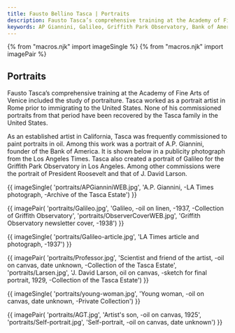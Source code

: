```yaml
---
title: Fausto Bellino Tasca | Portraits
description: Fausto Tasca’s comprehensive training at the Academy of Fine Arts of Venice included the study of portraiture. His commissions in the US included portraits of several famous personages.
keywords: AP Giannini, Galileo, Griffith Park Observatory, Bank of America
---
```

{% from "macros.njk" import imageSingle %}
{% from "macros.njk" import imagePair %}

## Portraits

Fausto Tasca’s comprehensive training at the Academy of Fine Arts of Venice included the study of portraiture. Tasca worked as a portrait artist in Rome prior to immigrating to the United States. None of his commissioned portraits from that period have been recovered by the Tasca family in the United States.

As an established artist in California, Tasca was frequently commissioned to paint portraits in oil. Among this work was a portrait of A.P. Giannini, founder of the Bank of America. It is shown below in a publicity photograph from the Los Angeles Times. Tasca also created a portrait of Galileo for the Griffith Park Observatory in Los Angeles. Among other commissions were the portrait of President Roosevelt and that of J. David Larson.

{{ imageSingle(
'portraits/APGianniniWEB.jpg',
'A.P. Giannini, -LA Times photograph, -Archive of the Tasca Estate')
}}

{{ imagePair(
'portraits/Galileo.jpg',
'Galileo, -oil on linen, -1937, -Collection of Griffith Observatory',
'portraits/ObserverCoverWEB.jpg',
'Griffith Observatory newsletter cover, -1938')
}}

{{ imageSingle(
'portraits/Galileo-article.jpg',
'LA Times article and photograph, -1937')
}}

{{ imagePair(
'portraits/Professor.jpg',
'Scientist and friend of the artist, -oil on canvas, date unknown, -Collection of the Tasca Estate',
'portraits/Larsen.jpg',
'J. David Larson, oil on canvas, -sketch for final portrait, 1929, -Collection of the Tasca Estate')
}}

{{ imageSingle(
'portraits/young-woman.jpg',
'Young woman, -oil on canvas, date unknown, -Private Collection')
}}

{{ imagePair(
'portraits/AGT.jpg',
'Artist\'s son, -oil on canvas, 1925',
'portraits/Self-portrait.jpg',
'Self-portrait, -oil on canvas, date unknown')
}}
